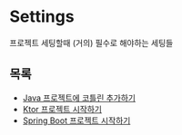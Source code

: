 # Settings

프로젝트 세팅할때 (거의) 필수로 해야하는 세팅들

## 목록

- [Java 프로젝트에 코틀린 추가하기](Kotlin_in_Java.md)
- [Ktor 프로젝트 시작하기](Ktor_프로젝트.md)
- [Spring Boot 프로젝트 시작하기](Spring%20boot%20프로젝트.md)

